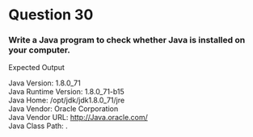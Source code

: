 # Question 30

### Write a Java program to check whether Java is installed on your computer.
Expected Output  

Java Version: 1.8.0_71                                                              
Java Runtime Version: 1.8.0_71-b15                                                  
Java Home: /opt/jdk/jdk1.8.0_71/jre                                                 
Java Vendor: Oracle Corporation                                                     
Java Vendor URL: http://Java.oracle.com/                                            
Java Class Path: .